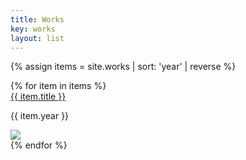 ```yaml
---
title: Works
key: works
layout: list
---
```


{% assign items = site.works | sort: 'year' | reverse %}

<main class="py-2 mt-5">
{% for item in items %}
<article class="container py-1">
    <div class="row align-items-end my-4">
        <div class="pt-5  col-12 col-md-3 text-center text-md-right">
            <h7 class="font-weight-light"><a href="{{ item.url }}" class="text-dark">{{ item.title }}</a></h7>
            <p class="font-weight-light font-smaller">{{ item.year }}</p>
            <div class="py-md-3"></div>
        </div>   
    <div class="col-12 col-md-9">
        <a href="{{ item.url }}"><img src="{{ item.main_image }}" class="w-100"></a>
    </div>
  </div>
</article>
{% endfor %}
</main>